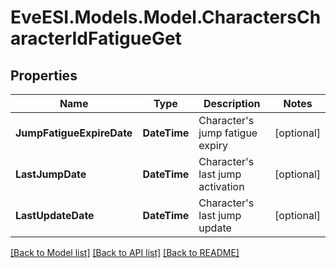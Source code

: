 # EveESI.Models.Model.CharactersCharacterIdFatigueGet

## Properties

Name | Type | Description | Notes
------------ | ------------- | ------------- | -------------
**JumpFatigueExpireDate** | **DateTime** | Character&#39;s jump fatigue expiry | [optional] 
**LastJumpDate** | **DateTime** | Character&#39;s last jump activation | [optional] 
**LastUpdateDate** | **DateTime** | Character&#39;s last jump update | [optional] 

[[Back to Model list]](../README.md#documentation-for-models) [[Back to API list]](../README.md#documentation-for-api-endpoints) [[Back to README]](../README.md)

